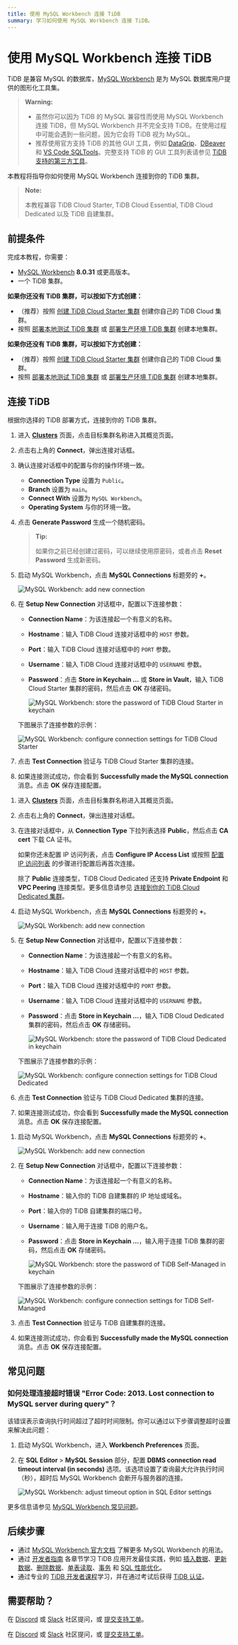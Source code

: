 ```yaml
---
title: 使用 MySQL Workbench 连接 TiDB
summary: 学习如何使用 MySQL Workbench 连接 TiDB。
---
```


# 使用 MySQL Workbench 连接 TiDB

TiDB 是兼容 MySQL 的数据库，[MySQL Workbench](https://www.mysql.com/products/workbench/) 是为 MySQL 数据库用户提供的图形化工具集。

> **Warning:**
>
> - 虽然你可以因为 TiDB 的 MySQL 兼容性而使用 MySQL Workbench 连接 TiDB，但 MySQL Workbench 并不完全支持 TiDB。在使用过程中可能会遇到一些问题，因为它会将 TiDB 视为 MySQL。
> - 推荐使用官方支持 TiDB 的其他 GUI 工具，例如 [DataGrip](/develop/dev-guide-gui-datagrip.md)、[DBeaver](/develop/dev-guide-gui-dbeaver.md) 和 [VS Code SQLTools](/develop/dev-guide-gui-vscode-sqltools.md)。完整支持 TiDB 的 GUI 工具列表请参见 [TiDB 支持的第三方工具](/develop/dev-guide-third-party-support.md#gui)。

本教程将指导你如何使用 MySQL Workbench 连接到你的 TiDB 集群。

> **Note:**
>
> 本教程兼容 TiDB Cloud Starter, TiDB Cloud Essential, TiDB Cloud Dedicated 以及 TiDB 自建集群。

## 前提条件

完成本教程，你需要：

- [MySQL Workbench](https://dev.mysql.com/downloads/workbench/) **8.0.31** 或更高版本。
- 一个 TiDB 集群。

<CustomContent platform="tidb">

**如果你还没有 TiDB 集群，可以按如下方式创建：**

- （推荐）按照 [创建 TiDB Cloud Starter 集群](/develop/dev-guide-build-cluster-in-cloud.md) 创建你自己的 TiDB Cloud 集群。
- 按照 [部署本地测试 TiDB 集群](/quick-start-with-tidb.md#deploy-a-local-test-cluster) 或 [部署生产环境 TiDB 集群](/production-deployment-using-tiup.md) 创建本地集群。

</CustomContent>
<CustomContent platform="tidb-cloud">

**如果你还没有 TiDB 集群，可以按如下方式创建：**

- （推荐）按照 [创建 TiDB Cloud Starter 集群](/develop/dev-guide-build-cluster-in-cloud.md) 创建你自己的 TiDB Cloud 集群。
- 按照 [部署本地测试 TiDB 集群](https://docs.pingcap.com/tidb/stable/quick-start-with-tidb#deploy-a-local-test-cluster) 或 [部署生产环境 TiDB 集群](https://docs.pingcap.com/tidb/stable/production-deployment-using-tiup) 创建本地集群。

</CustomContent>

## 连接 TiDB

根据你选择的 TiDB 部署方式，连接到你的 TiDB 集群。

<SimpleTab>
<div label="TiDB Cloud Starter 或 Essential">

1. 进入 [**Clusters**](https://tidbcloud.com/console/clusters) 页面，点击目标集群名称进入其概览页面。

2. 点击右上角的 **Connect**，弹出连接对话框。

3. 确认连接对话框中的配置与你的操作环境一致。

    - **Connection Type** 设置为 `Public`。
    - **Branch** 设置为 `main`。
    - **Connect With** 设置为 `MySQL Workbench`。
    - **Operating System** 与你的环境一致。

4. 点击 **Generate Password** 生成一个随机密码。

    > **Tip:**
    >
    > 如果你之前已经创建过密码，可以继续使用原密码，或者点击 **Reset Password** 生成新密码。

5. 启动 MySQL Workbench，点击 **MySQL Connections** 标题旁的 **+**。

    ![MySQL Workbench: add new connection](https://docs-download.pingcap.com/media/images/docs/develop/mysql-workbench-add-new-connection.png)

6. 在 **Setup New Connection** 对话框中，配置以下连接参数：

    - **Connection Name**：为该连接起一个有意义的名称。
    - **Hostname**：输入 TiDB Cloud 连接对话框中的 `HOST` 参数。
    - **Port**：输入 TiDB Cloud 连接对话框中的 `PORT` 参数。
    - **Username**：输入 TiDB Cloud 连接对话框中的 `USERNAME` 参数。
    - **Password**：点击 **Store in Keychain ...** 或 **Store in Vault**，输入 TiDB Cloud Starter 集群的密码，然后点击 **OK** 存储密码。

        ![MySQL Workbench: store the password of TiDB Cloud Starter in keychain](https://docs-download.pingcap.com/media/images/docs/develop/mysql-workbench-store-password-in-keychain.png)

    下图展示了连接参数的示例：

    ![MySQL Workbench: configure connection settings for TiDB Cloud Starter](https://docs-download.pingcap.com/media/images/docs/develop/mysql-workbench-connection-config-serverless-parameters.png)

7. 点击 **Test Connection** 验证与 TiDB Cloud Starter 集群的连接。

8. 如果连接测试成功，你会看到 **Successfully made the MySQL connection** 消息。点击 **OK** 保存连接配置。

</div>
<div label="TiDB Cloud Dedicated">

1. 进入 [**Clusters**](https://tidbcloud.com/console/clusters) 页面，点击目标集群名称进入其概览页面。

2. 点击右上角的 **Connect**，弹出连接对话框。

3. 在连接对话框中，从 **Connection Type** 下拉列表选择 **Public**，然后点击 **CA cert** 下载 CA 证书。

    如果你还未配置 IP 访问列表，点击 **Configure IP Access List** 或按照 [配置 IP 访问列表](https://docs.pingcap.com/tidbcloud/configure-ip-access-list) 的步骤进行配置后再首次连接。

    除了 **Public** 连接类型，TiDB Cloud Dedicated 还支持 **Private Endpoint** 和 **VPC Peering** 连接类型。更多信息请参见 [连接到你的 TiDB Cloud Dedicated 集群](https://docs.pingcap.com/tidbcloud/connect-to-tidb-cluster)。

4. 启动 MySQL Workbench，点击 **MySQL Connections** 标题旁的 **+**。

    ![MySQL Workbench: add new connection](https://docs-download.pingcap.com/media/images/docs/develop/mysql-workbench-add-new-connection.png)

5. 在 **Setup New Connection** 对话框中，配置以下连接参数：

    - **Connection Name**：为该连接起一个有意义的名称。
    - **Hostname**：输入 TiDB Cloud 连接对话框中的 `HOST` 参数。
    - **Port**：输入 TiDB Cloud 连接对话框中的 `PORT` 参数。
    - **Username**：输入 TiDB Cloud 连接对话框中的 `USERNAME` 参数。
    - **Password**：点击 **Store in Keychain ...**，输入 TiDB Cloud Dedicated 集群的密码，然后点击 **OK** 存储密码。

        ![MySQL Workbench: store the password of TiDB Cloud Dedicated in keychain](https://docs-download.pingcap.com/media/images/docs/develop/mysql-workbench-store-dedicated-password-in-keychain.png)

    下图展示了连接参数的示例：

    ![MySQL Workbench: configure connection settings for TiDB Cloud Dedicated](https://docs-download.pingcap.com/media/images/docs/develop/mysql-workbench-connection-config-dedicated-parameters.png)

6. 点击 **Test Connection** 验证与 TiDB Cloud Dedicated 集群的连接。

7. 如果连接测试成功，你会看到 **Successfully made the MySQL connection** 消息。点击 **OK** 保存连接配置。

</div>
<div label="TiDB 自建集群">

1. 启动 MySQL Workbench，点击 **MySQL Connections** 标题旁的 **+**。

    ![MySQL Workbench: add new connection](https://docs-download.pingcap.com/media/images/docs/develop/mysql-workbench-add-new-connection.png)

2. 在 **Setup New Connection** 对话框中，配置以下连接参数：

    - **Connection Name**：为该连接起一个有意义的名称。
    - **Hostname**：输入你的 TiDB 自建集群的 IP 地址或域名。
    - **Port**：输入你的 TiDB 自建集群的端口号。
    - **Username**：输入用于连接 TiDB 的用户名。
    - **Password**：点击 **Store in Keychain ...**，输入用于连接 TiDB 集群的密码，然后点击 **OK** 存储密码。

        ![MySQL Workbench: store the password of TiDB Self-Managed in keychain](https://docs-download.pingcap.com/media/images/docs/develop/mysql-workbench-store-self-hosted-password-in-keychain.png)

    下图展示了连接参数的示例：

    ![MySQL Workbench: configure connection settings for TiDB Self-Managed](https://docs-download.pingcap.com/media/images/docs/develop/mysql-workbench-connection-config-self-hosted-parameters.png)

3. 点击 **Test Connection** 验证与 TiDB 自建集群的连接。

4. 如果连接测试成功，你会看到 **Successfully made the MySQL connection** 消息。点击 **OK** 保存连接配置。

</div>
</SimpleTab>

## 常见问题

### 如何处理连接超时错误 "Error Code: 2013. Lost connection to MySQL server during query"？

该错误表示查询执行时间超过了超时时间限制。你可以通过以下步骤调整超时设置来解决此问题：

1. 启动 MySQL Workbench，进入 **Workbench Preferences** 页面。
2. 在 **SQL Editor** > **MySQL Session** 部分，配置 **DBMS connection read timeout interval (in seconds)** 选项。该选项设置了查询最大允许执行时间（秒），超时后 MySQL Workbench 会断开与服务器的连接。

    ![MySQL Workbench: adjust timeout option in SQL Editor settings](https://docs-download.pingcap.com/media/images/docs/develop/mysql-workbench-adjust-sqleditor-read-timeout.jpg)

更多信息请参见 [MySQL Workbench 常见问题](https://dev.mysql.com/doc/workbench/en/workbench-faq.html)。

## 后续步骤

- 通过 [MySQL Workbench 官方文档](https://dev.mysql.com/doc/workbench/en/) 了解更多 MySQL Workbench 的用法。
- 通过 [开发者指南](/develop/dev-guide-overview.md) 各章节学习 TiDB 应用开发最佳实践，例如 [插入数据](/develop/dev-guide-insert-data.md)、[更新数据](/develop/dev-guide-update-data.md)、[删除数据](/develop/dev-guide-delete-data.md)、[单表读取](/develop/dev-guide-get-data-from-single-table.md)、[事务](/develop/dev-guide-transaction-overview.md) 和 [SQL 性能优化](/develop/dev-guide-optimize-sql-overview.md)。
- 通过专业的 [TiDB 开发者课程](https://www.pingcap.com/education/)学习，并在通过考试后获得 [TiDB 认证](https://www.pingcap.com/education/certification/)。

## 需要帮助？

<CustomContent platform="tidb">

在 [Discord](https://discord.gg/DQZ2dy3cuc?utm_source=doc) 或 [Slack](https://slack.tidb.io/invite?team=tidb-community&channel=everyone&ref=pingcap-docs) 社区提问，或 [提交支持工单](/support.md)。

</CustomContent>

<CustomContent platform="tidb-cloud">

在 [Discord](https://discord.gg/DQZ2dy3cuc?utm_source=doc) 或 [Slack](https://slack.tidb.io/invite?team=tidb-community&channel=everyone&ref=pingcap-docs) 社区提问，或 [提交支持工单](https://tidb.support.pingcap.com/)。

</CustomContent>